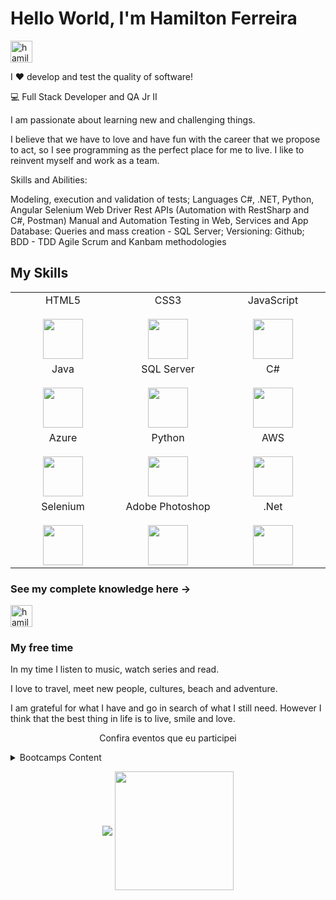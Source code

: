 # Hello World, I'm Hamilton Ferreira

<p>
  <a href="https://www.linkedin.com/in/hamilton-ferreira/" target="_blank">
    <img align="center" src="https://cdn.jsdelivr.net/npm/simple-icons@3.0.1/icons/linkedin.svg" alt="hamiltonferreira" height="35" width="35" />
  </a>
<p>



I ❤️ develop and test the quality of software!

💻 Full Stack Developer and QA Jr II

I am passionate about learning new and challenging things.

I believe that we have to love and have fun with the career that we propose to act, so I see programming as the perfect place for me to live. I like to reinvent myself and work as a team.

Skills and Abilities:

Modeling, execution and validation of tests;
Languages ​​C#, .NET, Python, Angular
Selenium Web Driver
Rest APIs (Automation with RestSharp and C#, Postman)
Manual and Automation Testing in Web, Services and App
Database: Queries and mass creation - SQL Server;
Versioning: Github;
BDD - TDD
Agile Scrum and Kanbam methodologies


## My Skills

<table>
  <tbody>
    <tr valign="top">
      <td width="25%" align="center">
        <span>HTML5</span><br><br>
        <img height="64px" src="https://cdn.svgporn.com/logos/html-5.svg">
      </td>     
     <td width="25%" align="center">
        <span>CSS3</span><br><br>
        <img height="64px" src="https://cdn.svgporn.com/logos/css-3.svg">
      </td>
      <td width="25%" align="center">
        <span>JavaScript</span><br><br>
        <img height="64px" src="https://cdn.svgporn.com/logos/javascript.svg">
      </td>
    </tr>   
    <tr valign="top">
       <td width="25%" align="center">
        <span>Java</span><br><br>
        <img height="64px" src="https://cdn.svgporn.com/logos/java.svg">
      </td>  
      <td width="25%" align="center">
        <span>SQL Server</span><br><br>
        <img height="64px" src="https://img.icons8.com/color/48/000000/microsoft-sql-server.png"/>
      </td>      
      <td width="25%" align="center">
        <span>C#</span><br><br>
        <img height="64px" <img src="https://img.icons8.com/color/48/000000/c-sharp-logo.png"/>
      </td>
    </tr>    
    <tr valign="top">
       <td width="25%" align="center">
        <span>Azure</span><br><br>
        <img height="64px" src="https://img.icons8.com/color/48/000000/azure-1.png"/>
      </td>  
      <td width="25%" align="center">
        <span>Python</span><br><br>
        <img height="64px" src="https://cdn.svgporn.com/logos/python.svg">
      </td>  
       <td width="25%" align="center">
        <span>AWS</span><br><br>
        <img height="64px" src="https://cdn.svgporn.com/logos/aws.svg">
      </td>
     </tr>      
     <tr valign="top">      
       <td width="25%" align="center">
        <span>Selenium</span><br><br>
        <img height="64px"src="https://iconape.com/wp-content/files/yd/371438/svg/371438.svg">
      </td>
       <td width="25%" align="center">
        <span>Adobe Photoshop</span><br><br>
        <img height="64px"src="https://img.icons8.com/fluent/48/000000/adobe-photoshop.png">
      </td>
      </td>
       <td width="25%" align="center">
        <span>.Net</span><br><br>
        <img height="64px"src="https://iconape.com/wp-content/png_logo_vector/dot-net-core.png">
      </td>
    </tr>
  </tbody>
</table>

### See my complete knowledge here -> 
  <a href="https://www.linkedin.com/in/hamilton-ferreira/" target="_blank">
    <img align="center" src="https://cdn.jsdelivr.net/npm/simple-icons@3.0.1/icons/linkedin.svg" alt="hamiltonferreira" height="35" width="35" />
  </a>
 
 
 ### My free time
 
In my time I listen to music, watch series and read.

 I love to travel, meet new people, cultures, beach and adventure.

I am grateful for what I have and go in search of what I still need. However I think that the best thing in life is to live, smile and love.

<p align="center">
  Confira eventos que eu participei
</p>

<details>
<summary>Bootcamps Content</summary>  
  
  | Title | Type | Role | Avenue | Date
  | :---: | :---: | :---: | :---:| :--------:|
  | Java Developer | Bootcamp | Student | Digital Innovation One Inc.|2021-05 
  | Code Anywhere | Bootcamp | Student | Digital Innovation One Inc.|2021-05 
  | Campus Expert | Bootcamp | Student | Digital Innovation One Inc.|2021-11 
  | .Net Fundamentals | Bootcamp | Student | Digital Innovation One Inc.|2021-12 
  | NTT DATA Quality Assurance Beginner #3 | Bootcamp | Student | Digital Innovation One Inc./NTT Data |2021-12 
  | Decola Tech 2a edição | Bootcamp | Student | Digital Innovation One Inc./Avanade |2021-05 
  | MRV Fullstack Developer | Bootcamp | Student | Digital Innovation One Inc./MRV |2021-11 
 
</details>

<p width="50%" align="center">
  <img  align="center"  src="https://github-readme-stats.vercel.app/api?username=dev-hamilton&show_icons=true&theme=dracula">
  <img align="center" height="190px" src="https://github-readme-stats.anuraghazra1.vercel.app/api/top-langs/?username=dev-hamilton&layout=compact&theme=dracula"/>
</p>
